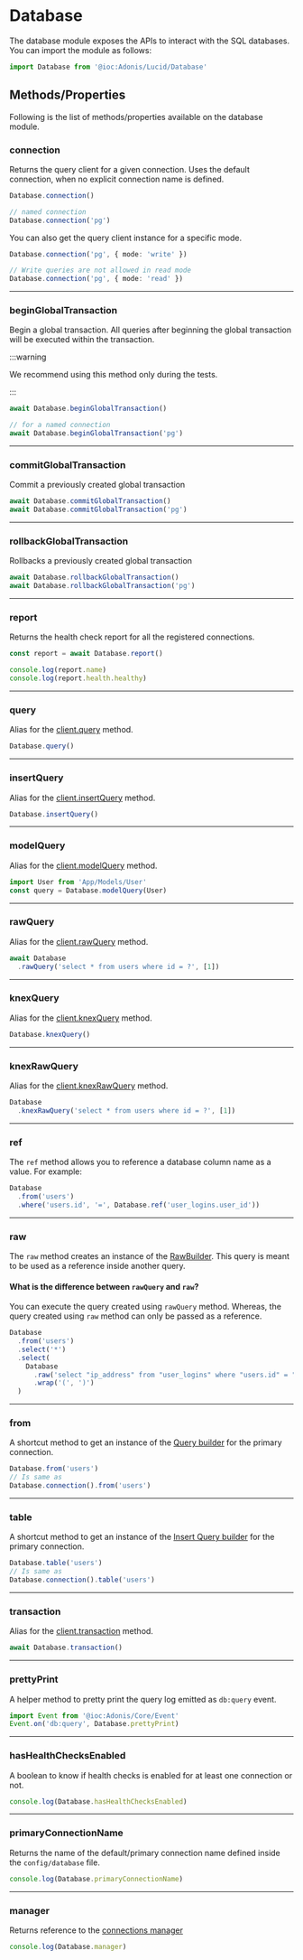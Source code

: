 # Database

The database module exposes the APIs to interact with the SQL databases. You can import the module as follows:

```ts
import Database from '@ioc:Adonis/Lucid/Database'
```

## Methods/Properties
Following is the list of methods/properties available on the database module.

### connection
Returns the query client for a given connection. Uses the default connection, when no explicit connection name is defined.

```ts
Database.connection()

// named connection
Database.connection('pg')
```

You can also get the query client instance for a specific mode.

```ts
Database.connection('pg', { mode: 'write' })

// Write queries are not allowed in read mode
Database.connection('pg', { mode: 'read' })
```

---

### beginGlobalTransaction
Begin a global transaction. All queries after beginning the global transaction will be executed within the transaction.

:::warning

We recommend using this method only during the tests.

:::

```ts
await Database.beginGlobalTransaction()

// for a named connection
await Database.beginGlobalTransaction('pg')
```

---

### commitGlobalTransaction
Commit a previously created global transaction

```ts
await Database.commitGlobalTransaction()
await Database.commitGlobalTransaction('pg')
```

---

### rollbackGlobalTransaction
Rollbacks a previously created global transaction

```ts
await Database.rollbackGlobalTransaction()
await Database.rollbackGlobalTransaction('pg')
```

---

### report
Returns the health check report for all the registered connections.

```ts
const report = await Database.report()

console.log(report.name)
console.log(report.health.healthy)
```

---

### query
Alias for the [client.query](./query-client.md#query) method.

```ts
Database.query()
```

---

### insertQuery
Alias for the [client.insertQuery](./query-client.md#insert-query) method.

```ts
Database.insertQuery()
```

---

### modelQuery
Alias for the [client.modelQuery](./query-client.md#model-query) method.

```ts
import User from 'App/Models/User'
const query = Database.modelQuery(User)
```

---

### rawQuery
Alias for the [client.rawQuery](./query-client.md#raw-query) method.

```ts
await Database
  .rawQuery('select * from users where id = ?', [1])
```

---

### knexQuery
Alias for the [client.knexQuery](./query-client.md#knex-query) method.

```ts
Database.knexQuery()
```

---

### knexRawQuery
Alias for the [client.knexRawQuery](./query-client.md#knex-raw-query) method.

```ts
Database
  .knexRawQuery('select * from users where id = ?', [1])
```

---

### ref
The `ref` method allows you to reference a database column name as a value. For example:

```ts
Database
  .from('users')
  .where('users.id', '=', Database.ref('user_logins.user_id'))
```

---

### raw
The `raw` method creates an instance of the [RawBuilder](https://github.com/adonisjs/lucid/blob/develop/src/Database/StaticBuilder/Raw.ts). This query is meant to be used as a reference inside another query.

#### What is the difference between `rawQuery` and `raw`?
You can execute the query created using `rawQuery` method. Whereas, the query created using `raw` method can only be passed as a reference.

```ts
Database
  .from('users')
  .select('*')
  .select(
    Database
      .raw('select "ip_address" from "user_logins" where "users.id" = "user_logins.user_id" limit 1')
      .wrap('(', ')')
  )
```

---

### from
A shortcut method to get an instance of the [Query builder](./query-builder.md) for the primary connection.

```ts
Database.from('users')
// Is same as
Database.connection().from('users')
```

---

### table
A shortcut method to get an instance of the [Insert Query builder](./insert-query-builder.md) for the primary connection.

```ts
Database.table('users')
// Is same as
Database.connection().table('users')
```

---

### transaction
Alias for the [client.transaction](./query-client.md#transaction) method.

```ts
await Database.transaction()
```

---

### prettyPrint
A helper method to pretty print the query log emitted as `db:query` event.

```ts
import Event from '@ioc:Adonis/Core/Event'
Event.on('db:query', Database.prettyPrint)
```

---

### hasHealthChecksEnabled
A boolean to know if health checks is enabled for at least one connection or not.

```ts
console.log(Database.hasHealthChecksEnabled)
```

---

### primaryConnectionName
Returns the name of the default/primary connection name defined inside the `config/database` file.

```ts
console.log(Database.primaryConnectionName)
```

---

### manager
Returns reference to the [connections manager](./connection-manager.md)

```ts
console.log(Database.manager)
```
